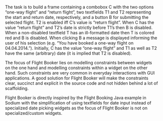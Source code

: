 The task is to build a frame containing a combobox C with the two options “one-way flight” and “return flight”, two textfields T1 and T2 representing the start and return date, respectively, and a button B for submitting the selected flight. T2 is enabled iff C’s value is “return flight”. When C has the value “return flight” and T2’s date is strictly before T1’s then B is disabled. When a non-disabled textfield T has an ill-formatted date then T is colored red and B is disabled. When clicking B a message is displayed informing the user of his selection (e.g. “You have booked a one-way flight on 04.04.2014.”). Initially, C has the value “one-way flight” and T1 as well as T2 have the same (arbitrary) date (it is implied that T2 is disabled).

The focus of Flight Booker lies on modelling constraints between widgets on the one hand and modelling constraints within a widget on the other hand. Such constraints are very common in everyday interactions with GUI applications. A good solution for Flight Booker will make the constraints clear, succinct and explicit in the source code and not hidden behind a lot of scaffolding.

Flight Booker is directly inspired by the Flight Booking Java example in Sodium with the simplification of using textfields for date input instead of specialized date picking widgets as the focus of Flight Booker is not on specialized/custom widgets.

